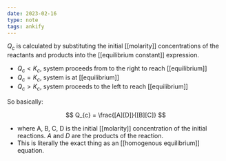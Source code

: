 ```yaml
---
date: 2023-02-16
type: note
tags: ankify
---
```


$Q_{c}$ is calculated by substituting the initial [[molarity]] concentrations of the reactants and products into the [[equilibrium constant]] expression.
- $Q_{c} < K_{c}$, system proceeds from to the right to reach [[equilibrium]]
- $Q_{c} = K_{c}$, system is at [[equilibrium]]
- $Q_{c} > K_{c}$, system proceeds to the left to reach [[equilibrium]]

So basically:

$$
Q_{c} = \frac{[A][D]}{[B][C]}
$$

- where A, B, C, D is the initial [[molarity]] concentration of the initial reactions. $A$ and $D$ are the products of the reaction.
- This is literally the exact thing as an [[homogenous equilibrium]] equation.
